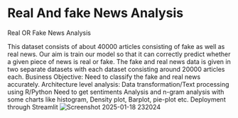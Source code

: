 # Real And fake News Analysis


Real OR Fake News Analysis 

This dataset consists of about 40000 articles consisting of fake as well as real news. Our aim is train our model so that it can correctly predict whether a given piece of news is real or fake. The fake and real news data is given in two separate datasets with each dataset consisting around 20000 articles each. 
Business Objective:
Need to classify the fake and real news accurately. 
Architecture level analysis:
Data transformation/Text processing using R/Python
Need to get sentiments Analysis and n-gram analysis with some charts like histogram, Density plot, Barplot, pie-plot etc. 
Deployment through  Streamlit
![Screenshot 2025-01-18 232024](https://github.com/user-attachments/assets/5d825715-5512-4eff-b55a-4eb7700dd13e)
